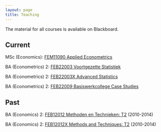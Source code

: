 ```yaml
---
layout: page
title: Teaching
---
```



The material for all courses is available on Blackboard. 
 
Current
------

MSc (Economics): [FEM11090 Applied Econometrics](https://courses.eur.nl/#/2014-2015/detail/FEM11090)

BA (Econometrics) 2: [FEB22003 Voortgezette Statistiek](https://courses.eur.nl/#/2014-2015/detail/FEB22003)

BA (Econometrics) 2: [FEB22003X Advanced Statistics](https://courses.eur.nl/#/2014-2015/detail/FEB22003X)

BA (Econometrics) 2: [FEB22009 Basiswerkcollege Case Studies](https://courses.eur.nl/#/2014-2015/detail/FEB22009)

Past
----

BA (Economics) 2: [FEB12012 Methoden en Technieken: T2](http://ese.sin-online.nl/studiegids/history.html?action2=show_course&course=FEB12012-13) (2010-2014)

BA (Economics) 2: [FEB12012X Methods and Techniques: T2](http://ese.sin-online.nl/studiegids/history.html?action2=show_course&course=FEB12012X-13) (2010-2014)

